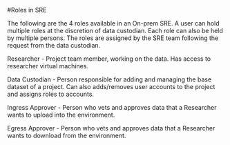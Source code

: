 #Roles in SRE 

The following are the 4 roles available in an On-prem SRE. A user can hold multiple roles at the discretion of data custodian. Each role can also be held by multiple persons. The roles are assigned by the SRE team following the request from the data custodian. 

Researcher - Project team member, working on the data. Has access to researcher virtual machines. 

Data Custodian - Person responsible for adding and managing the base dataset of a project. Can also adds/removes user accounts to the project and assigns roles to accounts. 

Ingress Approver - Person who vets and approves data that a Researcher wants to upload into the environment. 

Egress Approver - Person who vets and approves data that a Researcher wants to download from the environment. 